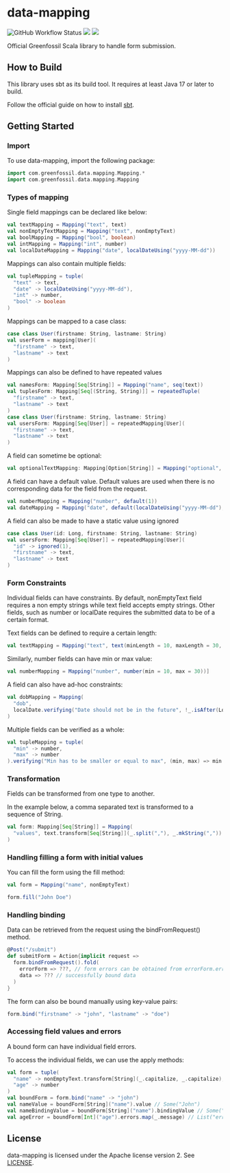 # data-mapping

![GitHub Workflow Status](https://img.shields.io/github/workflow/status/Greenfossil/data-mapping/Run%20tests)
![](https://img.shields.io/github/license/Greenfossil/data-mapping)
![](https://img.shields.io/github/v/tag/Greenfossil/data-mapping)

Official Greenfossil Scala library to handle form submission.

## How to Build

This library uses sbt as its build tool. It requires at least Java 17 or later to build.

Follow the official guide on how to install [sbt](https://www.scala-sbt.org/download.html).

## Getting Started

### Import

To use data-mapping, import the following package:
```scala
import com.greenfossil.data.mapping.Mapping.*
import com.greenfossil.data.mapping.Mapping
```

### Types of mapping

Single field mappings can be declared like below:

```scala
val textMapping = Mapping("text", text)
val nonEmptyTextMapping = Mapping("text", nonEmptyText)
val boolMapping = Mapping("bool", boolean)
val intMapping = Mapping("int", number)
val localDateMapping = Mapping("date", localDateUsing("yyyy-MM-dd"))
```

Mappings can also contain multiple fields:

```scala
val tupleMapping = tuple(
  "text" -> text,
  "date" -> localDateUsing("yyyy-MM-dd"),
  "int" -> number,
  "bool" -> boolean
)
```

Mappings can be mapped to a case class:

```scala
case class User(firstname: String, lastname: String)
val userForm = mapping[User](
  "firstname" -> text,
  "lastname" -> text
)
```

Mappings can also be defined to have repeated values

```scala
val namesForm: Mapping[Seq[String]] = Mapping("name", seq(text))
val tuplesForm: Mapping[Seq[(String, String)]] = repeatedTuple(
  "firstname" -> text,
  "lastname" -> text
)
case class User(firstname: String, lastname: String)
val usersForm: Mapping[Seq[User]] = repeatedMapping[User](
  "firstname" -> text,
  "lastname" -> text
)
```

A field can sometime be optional: 

```scala
val optionalTextMapping: Mapping[Option[String]] = Mapping("optional", optional(text))
```

A field can have a default value. Default values are used when there is no corresponding data for the field from the request.

```scala
val numberMapping = Mapping("number", default(1))
val dateMapping = Mapping("date", default(localDateUsing("yyyy-MM-dd"), LocalDate.now))
```

A field can also be made to have a static value using ignored

```scala
case class User(id: Long, firstname: String, lastname: String)
val usersForm: Mapping[Seq[User]] = repeatedMapping[User](
  "id" -> ignored(1),
  "firstname" -> text,
  "lastname" -> text
)
```

### Form Constraints

Individual fields can have constraints. By default, nonEmptyText field requires a non empty strings while text field accepts empty strings. Other fields, such as number or localDate requires the submitted data to be of a certain format.

Text fields can be defined to require a certain length:

```scala
val textMapping = Mapping("text", text(minLength = 10, maxLength = 30, trim = true))
```

Similarly, number fields can have min or max value:

```scala
val numberMapping = Mapping("number", number(min = 10, max = 30))]
```

A field can also have ad-hoc constraints:

```scala
val dobMapping = Mapping(
  "dob", 
  localDate.verifying("Date should not be in the future", !_.isAfter(LocalDate.now))
)
```

Multiple fields can be verified as a whole:

```scala
val tupleMapping = tuple(
  "min" -> number,
  "max" -> number
).verifying("Min has to be smaller or equal to max", (min, max) => min <= max)
```

### Transformation

Fields can be transformed from one type to another. 

In the example below, a comma separated text is transformed to a sequence of String.

```scala
val form: Mapping[Seq[String]] = Mapping(
  "values", text.transform[Seq[String]](_.split(","), _.mkString(","))
)
```

### Handling filling a form with initial values

You can fill the form using the fill method:

```scala
val form = Mapping("name", nonEmptyText)

form.fill("John Doe")
```

### Handling binding

Data can be retrieved from the request using the bindFromRequest() method.

```scala
@Post("/submit")
def submitForm = Action{implicit request =>
  form.bindFromRequest().fold(
    errorForm => ???, // form errors can be obtained from errorForm.errors
    data => ??? // successfully bound data
  )
}
```

The form can also be bound manually using key-value pairs:

```scala
form.bind("firstname" -> "john", "lastname" -> "doe")
```

### Accessing field values and errors

A bound form can have individual field errors.

To access the individual fields, we can use the apply methods:

```scala
val form = tuple(
  "name" -> nonEmptyText.transform[String](_.capitalize, _.capitalize),
  "age" -> number
)
val boundForm = form.bind("name" -> "john")
val nameValue = boundForm[String]("name").value // Some("John")
val nameBindingValue = boundForm[String]("name").bindingValue // Some("john")
val ageError = boundForm[Int]("age").errors.map(_.message) // List("error.required")
```


## License

data-mapping is licensed under the Apache license version 2.
See [LICENSE](LICENSE.txt).
